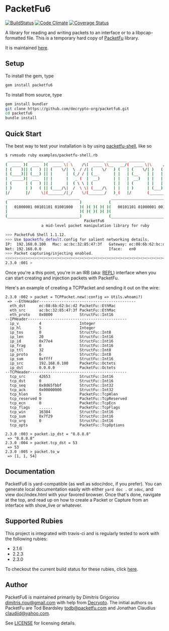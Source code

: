 # PacketFu6

[![BuildStatus](https://secure.travis-ci.org/decrypto-org/packetfu6.png)](http://travis-ci.org/decrypto-org/packetfu6)
[![Code Climate](https://codeclimate.com/github/packetfu/packetfu.png)](https://codeclimate.com/github/packetfu/packetfu)
[![Coverage Status](https://coveralls.io/repos/github/decrypto-org/packetfu6/badge.svg?branch=master)](https://coveralls.io/github/decrypto-org/packetfu6?branch=master)

A library for reading and writing packets to an interface or to a
libpcap-formatted file.
This is a temporary hard copy of
[PacketFu](https://github.com/packetfu/packetfu) library.  

It is maintained [here](https://github.com/decrypto-org/packetfu6).

## Setup

To install the gem, type

```bash
gem install packetfu6
```

To install from source, type

```bash
gem install bundler
git clone https://github.com/decrypto-org/packetfu6.git
cd packetfu6
bundle install
```

## Quick Start

The best way to test your installation is by using
[packetfu-shell](https://github.com/decrypto-org/packetfu6/blob/master/examples/packetfu-shell.rb), like so

```bash
$ rvmsudo ruby examples/packetfu-shell.rb
 _______  _______  _______  _        _______ _________ _______           ______
(  ____ )(  ___  )(  ____ \| \    /\(  ____ \\__   __/(  ____ \|\     /|(  ____)
| (    )|| (   ) || (    \/|  \  / /| (    \/   ) (   | (    \/| )   ( || (
| (____)|| (___) || |      |  (_/ / | (__       | |   | (__    | |   | || (____
|  _____)|  ___  || |      |   _ (  |  __)      | |   |  __)   | |   | || (__  |
| (      | (   ) || |      |  ( \ \ | (         | |   | (      | |   | || (  ) |
| )      | )   ( || (____/\|  /  \ \| (____/\   | |   | )      | (___) || (__) |
|/       |/     \|(_______/|_/    \/(_______/   )_(   |/       (_______)(______)
 ________________________________              ________________________________
(                                )            (                                )
|   01000001 00101101 01001000   )( )( )( )( )(   00101101 01000001 00100001   |
|                                )( )( )( )( )(                                |
(________________________________)            (________________________________)
                                   PacketFu6
                a mid-level packet manipulation library for ruby

>>> PacketFu6 Shell 1.1.12.
>>> Use $packetfu_default.config for salient networking details.
IP:  192.168.0.100   Mac: ac:bc:32:85:47:3f   Gateway: ec:08:6b:62:bc:d2
Net: 192.168.0.0                              Iface:   en0
>>> Packet capturing/injecting enabled.
<><><><><><><><><><><><><><><><><><><><><><><><><><><><><><><><><><><><>
2.3.0 :001 >
```

Once you're a this point, you're in an IRB (aka: [REPL](https://en.wikipedia.org/wiki/Read%E2%80%93eval%E2%80%93print_loop)) interface when you can start creating and injection packets with PacketFu.

Here's an example of creating a TCPPacket and sending it out on the wire:

```
2.3.0 :002 > packet = TCPPacket.new(:config => Utils.whoami?)
 => --EthHeader-------------------------------------------
  eth_dst      ec:08:6b:62:bc:d2 PacketFu::EthMac
  eth_src      ac:bc:32:85:47:3f PacketFu::EthMac
  eth_proto    0x0800            StructFu::Int16
--IPHeader--------------------------------------------
  ip_v         4                 Integer
  ip_hl        5                 Integer
  ip_tos       0                 StructFu::Int8
  ip_len       20                StructFu::Int16
  ip_id        0x77e4            StructFu::Int16
  ip_frag      0                 StructFu::Int16
  ip_ttl       32                StructFu::Int8
  ip_proto     6                 StructFu::Int8
  ip_sum       0xffff            StructFu::Int16
  ip_src       192.168.0.100     PacketFu::Octets
  ip_dst       0.0.0.0           PacketFu::Octets
--TCPHeader-------------------------------------------
  tcp_src      42653             StructFu::Int16
  tcp_dst      0                 StructFu::Int16
  tcp_seq      0x8d65fbbf        StructFu::Int32
  tcp_ack      0x00000000        StructFu::Int32
  tcp_hlen     5                 PacketFu::TcpHlen
  tcp_reserved 0                 PacketFu::TcpReserved
  tcp_ecn      0                 PacketFu::TcpEcn
  tcp_flags    ......            PacketFu::TcpFlags
  tcp_win      16384             StructFu::Int16
  tcp_sum      0x7f29            StructFu::Int16
  tcp_urg      0                 StructFu::Int16
  tcp_opts                       PacketFu::TcpOptions

2.3.0 :003 > packet.ip_dst = "8.8.8.8"
 => "8.8.8.8"
2.3.0 :004 > packet.tcp_dst = 53
 => 53
2.3.0 :005 > packet.to_w
 => [1, 1, 54]
```

## Documentation

PacketFu6 is yard-compatible (as well as sdoc/rdoc, if you prefer). You
can generate local documentation easily with either `yard doc .` or
`sdoc`, and view doc/index.html with your favored browser. Once that's
done, navigate at the top, and read up on how to create a Packet or
Capture from an interface with show_live or whatever.

## Supported Rubies

This project is integrated with travis-ci and is regularly tested to work with the following rubies:

- 2.1.6
- 2.2.3
- 2.3.0

To checkout the current build status for these rubies, click [here](https://travis-ci.org/decrypto-org/packetfu6).

## Author

PacketFu6 is maintained primarily by Dimitris Grigoriou dimitris.riou@gmail.com
with help from [Decrypto](https://github.com/decrypto-org).
The initial authors os PacketFu are Tod Beardsley todb@packetfu.com and Jonathan
Claudius claudijd@yahoo.com.

See [LICENSE](https://github.com/decrypto-org/packetfu6/blob/master/LICENSE.txt) for licensing details.
